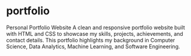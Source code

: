 # portfolio
Personal Portfolio Website A clean and responsive portfolio website built with HTML and CSS to showcase my skills, projects, achievements, and contact details. This portfolio highlights my background in Computer Science, Data Analytics, Machine Learning, and Software Engineering.
